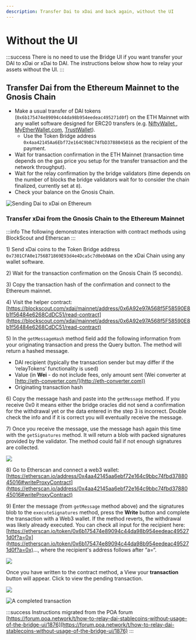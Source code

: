 ```yaml
---
description: Transfer Dai to xDai and back again, without the UI
---
```


# Without the UI

:::success
There is no need to use the Bridge UI if you want transfer your DAI to xDai or xDai to DAI. The instructions below show how to relay your assets without the UI.
:::

## Transfer Dai from the Ethereum Mainnet to the Gnosis Chain

* Make a usual transfer of DAI tokens (`0x6b175474e89094c44da98b954eedeac495271d0f`) on the ETH Mainnet with any wallet software designed for ERC20 transfers (e.g. [NiftyWallet ](https://chrome.google.com/webstore/detail/nifty-wallet/jbdaocneiiinmjbjlgalhcelgbejmnid?hl=en), [MyEtherWallet.com](http://myetherwallet.com), [TrustWallet](https://trustwallet.com)).
  * Use the Token Bridge address `0x4aa42145Aa6Ebf72e164C9bBC74fbD3788045016` as the recipient of the payment.
* Wait for transaction confirmation in the ETH Mainnet (transaction time depends on the gas price you setup for the transfer transaction and the network throughput).
* Wait for the relay confirmation by the bridge validators (time depends on the number of blocks  the bridge validators wait for to consider the chain finalized, currently set at  `8`).
* Check your balance on the Gnosis Chain.

![Sending Dai to xDai on Ethereum](/img/specs/bridges/screenshot_20191009-095817.jpg)

### Transfer xDai from the Gnosis Chain to the Ethereum Mainnet

:::info
The following demonstrates interaction with contract methods using BlockScout and Etherscan
:::

1\) Send xDai coins to the Token Bridge address `0x7301CFA0e1756B71869E93d4e4Dca5c7d0eb0AA6` on the xDai Сhain using any wallet software.

2\) Wait for the transaction confirmation on the Gnosis Chain (5 seconds).

3\) Copy the transaction hash of the confirmation and connect to the Ethereum mainnet.

4\) Visit the helper contract: [https://blockscout.com/xdai/mainnet/address/0x6A92e97A568f5F58590E8b1f56484e6268CdDC51/read-contract](https://blockscout.com/xdai/mainnet/address/0x6A92e97A568f5F58590E8b1f56484e6268CdDC51/read-contract)

5\) In the `getMessageHash` method field add the following information from your originating transaction and press the Query button. The method will return a hashed message.

* DAI recipient (typically the transaction sender but may differ if the ‘relayTokens’ functionality is used)
* Value (in **Wei** - do not include fees, only amount sent (Wei converter at [http://eth-converter.com/](http://eth-converter.com))
* Originating transaction hash

6\) Copy the message hash and paste into the `getMessage` method. If you receive 0x0 it means either the bridge oracles did not send a confirmation for the withdrawal yet or the data entered in the step 3 is incorrect. Double check the info and if it is correct you will eventually receive the message.

7\) Once you receive the message, use the message hash again this time with the `getSignatures` method. It will return a blob with packed signatures provided by the validator. The method could fail if not enough signatures are collected.

![](/img/specs/bridges/blockscout1.jpg)

8\) Go to Etherscan and connect a web3 wallet: [https://etherscan.io/address/0x4aa42145aa6ebf72e164c9bbc74fbd3788045016#writeProxyContract](https://etherscan.io/address/0x4aa42145aa6ebf72e164c9bbc74fbd3788045016#writeProxyContract)

9\) Enter the message (from `getMessage` method above) and the signatures blob to the `executeSignatures` method, press the **Write** button and complete the transaction with a Web3 wallet. If the method reverts, the withdrawal was likely already executed. You can check all input for the recipient here: [https://etherscan.io/token/0x6b175474e89094c44da98b954eedeac495271d0f?a=0x](https://etherscan.io/token/0x6b175474e89094c44da98b954eedeac495271d0f?a=0x)..., where the recipient's address follows after “a=“.

![](/img/specs/bridges/etherscan1.jpg)

Once you have written to the contract method, a View your **transaction** button will appear. Click to view the pending transaction.

![](/img/specs/bridges/etherscan3.jpg)

![A completed transaction](/img/specs/bridges/etherscan2.jpg)

:::success
Instructions migrated from the POA forum [https://forum.poa.network/t/how-to-relay-dai-stablecoins-without-usage-of-the-bridge-ui/1876](https://forum.poa.network/t/how-to-relay-dai-stablecoins-without-usage-of-the-bridge-ui/1876)
:::
